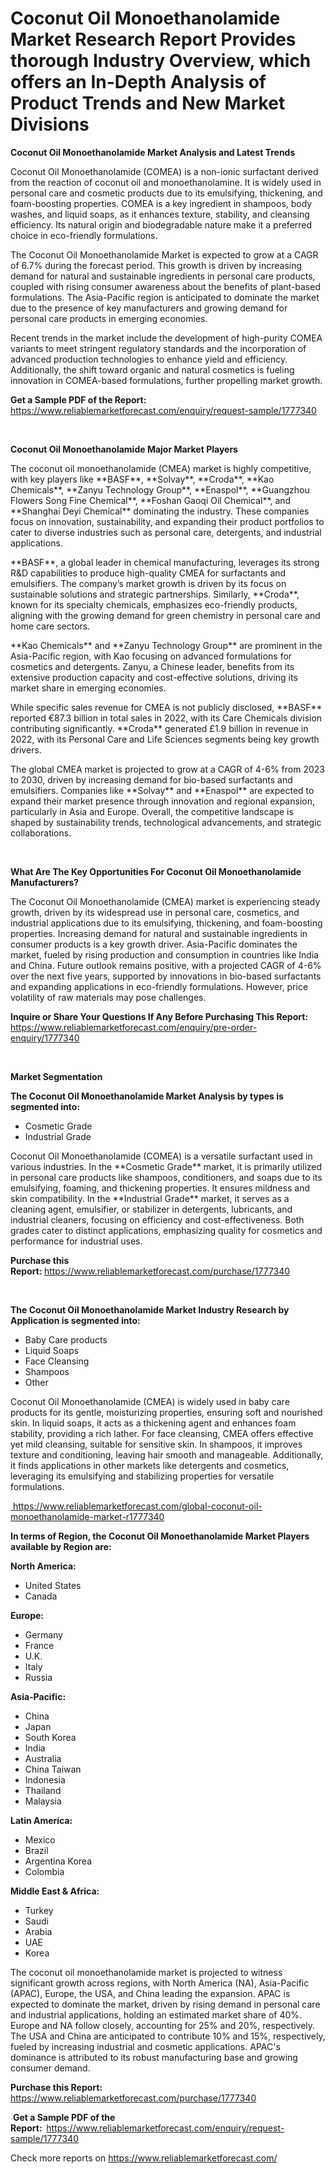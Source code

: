 <p><h1>Coconut Oil Monoethanolamide Market Research Report Provides thorough Industry Overview, which offers an In-Depth Analysis of Product Trends and New Market Divisions</h1></p><p><strong>Coconut Oil Monoethanolamide Market Analysis and Latest Trends</strong></p>
<p><p>Coconut Oil Monoethanolamide (COMEA) is a non-ionic surfactant derived from the reaction of coconut oil and monoethanolamine. It is widely used in personal care and cosmetic products due to its emulsifying, thickening, and foam-boosting properties. COMEA is a key ingredient in shampoos, body washes, and liquid soaps, as it enhances texture, stability, and cleansing efficiency. Its natural origin and biodegradable nature make it a preferred choice in eco-friendly formulations.</p><p>The Coconut Oil Monoethanolamide Market is expected to grow at a CAGR of 6.7% during the forecast period. This growth is driven by increasing demand for natural and sustainable ingredients in personal care products, coupled with rising consumer awareness about the benefits of plant-based formulations. The Asia-Pacific region is anticipated to dominate the market due to the presence of key manufacturers and growing demand for personal care products in emerging economies.</p><p>Recent trends in the market include the development of high-purity COMEA variants to meet stringent regulatory standards and the incorporation of advanced production technologies to enhance yield and efficiency. Additionally, the shift toward organic and natural cosmetics is fueling innovation in COMEA-based formulations, further propelling market growth.</p></p>
<p><strong>Get a Sample PDF of the Report:&nbsp;</strong> <a href="https://www.reliablemarketforecast.com/enquiry/request-sample/1777340?utm_campaign=1167&utm_medium=2&utm_source=Github&utm_content=ia&utm_term=26012025&utm_id=coconut-oil-monoethanolamide">https://www.reliablemarketforecast.com/enquiry/request-sample/1777340</a></p>
<p>&nbsp;</p>
<p><strong>Coconut Oil Monoethanolamide Major Market Players</strong></p>
<p><p>The coconut oil monoethanolamide (CMEA) market is highly competitive, with key players like **BASF**, **Solvay**, **Croda**, **Kao Chemicals**, **Zanyu Technology Group**, **Enaspol**, **Guangzhou Flowers Song Fine Chemical**, **Foshan Gaoqi Oil Chemical**, and **Shanghai Deyi Chemical** dominating the industry. These companies focus on innovation, sustainability, and expanding their product portfolios to cater to diverse industries such as personal care, detergents, and industrial applications.</p><p>**BASF**, a global leader in chemical manufacturing, leverages its strong R&D capabilities to produce high-quality CMEA for surfactants and emulsifiers. The company’s market growth is driven by its focus on sustainable solutions and strategic partnerships. Similarly, **Croda**, known for its specialty chemicals, emphasizes eco-friendly products, aligning with the growing demand for green chemistry in personal care and home care sectors.</p><p>**Kao Chemicals** and **Zanyu Technology Group** are prominent in the Asia-Pacific region, with Kao focusing on advanced formulations for cosmetics and detergents. Zanyu, a Chinese leader, benefits from its extensive production capacity and cost-effective solutions, driving its market share in emerging economies.</p><p>While specific sales revenue for CMEA is not publicly disclosed, **BASF** reported €87.3 billion in total sales in 2022, with its Care Chemicals division contributing significantly. **Croda** generated £1.9 billion in revenue in 2022, with its Personal Care and Life Sciences segments being key growth drivers.</p><p>The global CMEA market is projected to grow at a CAGR of 4-6% from 2023 to 2030, driven by increasing demand for bio-based surfactants and emulsifiers. Companies like **Solvay** and **Enaspol** are expected to expand their market presence through innovation and regional expansion, particularly in Asia and Europe. Overall, the competitive landscape is shaped by sustainability trends, technological advancements, and strategic collaborations.</p></p>
<p>&nbsp;</p>
<p><strong>What Are The Key Opportunities For Coconut Oil Monoethanolamide Manufacturers?</strong></p>
<p><p>The Coconut Oil Monoethanolamide (CMEA) market is experiencing steady growth, driven by its widespread use in personal care, cosmetics, and industrial applications due to its emulsifying, thickening, and foam-boosting properties. Increasing demand for natural and sustainable ingredients in consumer products is a key growth driver. Asia-Pacific dominates the market, fueled by rising production and consumption in countries like India and China. Future outlook remains positive, with a projected CAGR of 4-6% over the next five years, supported by innovations in bio-based surfactants and expanding applications in eco-friendly formulations. However, price volatility of raw materials may pose challenges.</p></p>
<p><strong>Inquire or Share Your Questions If Any Before Purchasing This Report:</strong> <a href="https://www.reliablemarketforecast.com/enquiry/pre-order-enquiry/1777340?utm_campaign=1167&utm_medium=2&utm_source=Github&utm_content=ia&utm_term=26012025&utm_id=coconut-oil-monoethanolamide">https://www.reliablemarketforecast.com/enquiry/pre-order-enquiry/1777340</a></p>
<p>&nbsp;</p>
<p><strong>Market Segmentation</strong></p>
<p><strong>The Coconut Oil Monoethanolamide Market Analysis by types is segmented into:</strong></p>
<p><ul><li>Cosmetic Grade</li><li>Industrial Grade</li></ul></p>
<p><p>Coconut Oil Monoethanolamide (COMEA) is a versatile surfactant used in various industries. In the **Cosmetic Grade** market, it is primarily utilized in personal care products like shampoos, conditioners, and soaps due to its emulsifying, foaming, and thickening properties. It ensures mildness and skin compatibility. In the **Industrial Grade** market, it serves as a cleaning agent, emulsifier, or stabilizer in detergents, lubricants, and industrial cleaners, focusing on efficiency and cost-effectiveness. Both grades cater to distinct applications, emphasizing quality for cosmetics and performance for industrial uses.</p></p>
<p><strong>Purchase this Report:&nbsp;</strong><a href="https://www.reliablemarketforecast.com/purchase/1777340?utm_campaign=1167&utm_medium=2&utm_source=Github&utm_content=ia&utm_term=26012025&utm_id=coconut-oil-monoethanolamide">https://www.reliablemarketforecast.com/purchase/1777340</a></p>
<p>&nbsp;</p>
<p><strong>The Coconut Oil Monoethanolamide Market Industry Research by Application is segmented into:</strong></p>
<p><ul><li>Baby Care products</li><li>Liquid Soaps</li><li>Face Cleansing</li><li>Shampoos</li><li>Other</li></ul></p>
<p><p>Coconut Oil Monoethanolamide (CMEA) is widely used in baby care products for its gentle, moisturizing properties, ensuring soft and nourished skin. In liquid soaps, it acts as a thickening agent and enhances foam stability, providing a rich lather. For face cleansing, CMEA offers effective yet mild cleansing, suitable for sensitive skin. In shampoos, it improves texture and conditioning, leaving hair smooth and manageable. Additionally, it finds applications in other markets like detergents and cosmetics, leveraging its emulsifying and stabilizing properties for versatile formulations.</p></p>
<p><a href="https://www.reliablemarketforecast.com/global-coconut-oil-monoethanolamide-market-r1777340?utm_campaign=1167&utm_medium=2&utm_source=Github&utm_content=ia&utm_term=26012025&utm_id=coconut-oil-monoethanolamide">&nbsp;https://www.reliablemarketforecast.com/global-coconut-oil-monoethanolamide-market-r1777340</a></p>
<p><strong>In terms of Region, the Coconut Oil Monoethanolamide Market Players available by Region are:</strong></p>
<p>
    <p> <strong> North America: </strong>
        <ul>
            <li>United States</li>
            <li>Canada</li>
        </ul>
        </p> 
    <p> <strong> Europe: </strong>
        <ul>
            <li>Germany</li>
            <li>France</li>
            <li>U.K.</li>
            <li>Italy</li>
            <li>Russia</li>
        </ul>
        </p> 
    <p> <strong> Asia-Pacific: </strong>
        <ul>
            <li>China</li>
            <li>Japan</li>
            <li>South Korea</li>
            <li>India</li>
            <li>Australia</li>
            <li>China Taiwan</li>
            <li>Indonesia</li>
            <li>Thailand</li>
            <li>Malaysia</li>
        </ul>
        </p> 
    <p> <strong> Latin America: </strong>
        <ul>
            <li>Mexico</li>
            <li>Brazil</li>
            <li>Argentina Korea</li>
            <li>Colombia</li>
        </ul>
        </p> 
    <p> <strong> Middle East & Africa: </strong>
        <ul>
            <li>Turkey</li>
            <li>Saudi</li>
            <li>Arabia</li>
            <li>UAE</li>
            <li>Korea</li>
        </ul>
    </p>
    </p>
<p><p>The coconut oil monoethanolamide market is projected to witness significant growth across regions, with North America (NA), Asia-Pacific (APAC), Europe, the USA, and China leading the expansion. APAC is expected to dominate the market, driven by rising demand in personal care and industrial applications, holding an estimated market share of 40%. Europe and NA follow closely, accounting for 25% and 20%, respectively. The USA and China are anticipated to contribute 10% and 15%, respectively, fueled by increasing industrial and cosmetic applications. APAC's dominance is attributed to its robust manufacturing base and growing consumer demand.</p></p>
<p><strong>Purchase this Report: </strong><a href="https://www.reliablemarketforecast.com/purchase/1777340?utm_campaign=1167&utm_medium=2&utm_source=Github&utm_content=ia&utm_term=26012025&utm_id=coconut-oil-monoethanolamide">https://www.reliablemarketforecast.com/purchase/1777340</a></p>
<p>&nbsp;<strong>Get a Sample PDF of the Report:&nbsp;&nbsp;</strong><a href="https://www.reliablemarketforecast.com/enquiry/request-sample/1777340?utm_campaign=1167&utm_medium=2&utm_source=Github&utm_content=ia&utm_term=26012025&utm_id=coconut-oil-monoethanolamide">https://www.reliablemarketforecast.com/enquiry/request-sample/1777340</a></p>
<p><strong></strong></p>
<p>Check more reports on <a href="https://www.reliablemarketforecast.com/?utm_campaign=1167&utm_medium=2&utm_source=Github&utm_content=ia&utm_term=26012025&utm_id=coconut-oil-monoethanolamide">https://www.reliablemarketforecast.com/</a></p>